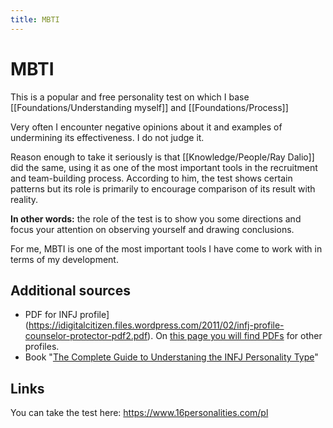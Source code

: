 ```yaml
---
title: MBTI
---
```


# MBTI
This is a popular and free personality test on which I base [[Foundations/Understanding myself]] and [[Foundations/Process]]

Very often I encounter negative opinions about it and examples of undermining its effectiveness. I do not judge it.

Reason enough to take it seriously is that [[Knowledge/People/Ray Dalio]] did the same, using it as one of the most important tools in the recruitment and team-building process. According to him, the test shows certain patterns but its role is primarily to encourage comparison of its result with reality.

**In other words:** the role of the test is to show you some directions and focus your attention on observing yourself and drawing conclusions.

For me, MBTI is one of the most important tools I have come to work with in terms of my development.

## Additional sources
- PDF for INFJ profile](https://idigitalcitizen.files.wordpress.com/2011/02/infj-profile-counselor-protector-pdf2.pdf). On [this page you will find PDFs](https://digitalcitizen.ca/personality-assessment/) for other profiles.
- Book "[The Complete Guide to Understaning the INFJ Personality Type](https://www.goodreads.com/book/show/46252131-the-complete-guide-to-understanding-the-infj-personality-type)"

## Links
You can take the test here:
https://www.16personalities.com/pl